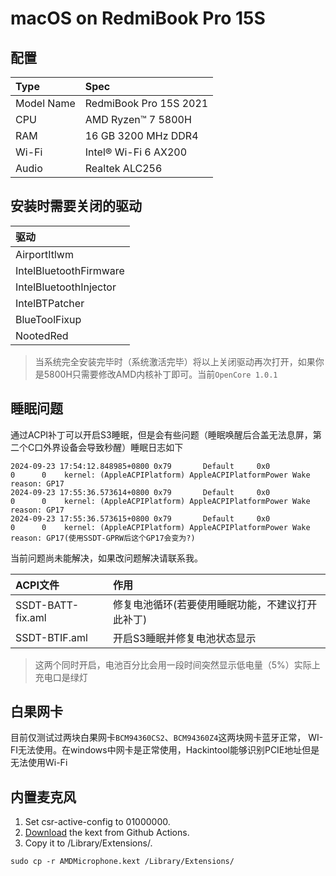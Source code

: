 # macOS on RedmiBook Pro 15S
## 配置

Type | Spec
:---------|:---------
Model Name | RedmiBook Pro 15S 2021
CPU | AMD Ryzen™ 7 5800H
RAM | 16 GB 3200 MHz DDR4
Wi-Fi | Intel® Wi-Fi 6 AX200
Audio | Realtek ALC256

## 安装时需要关闭的驱动

驱动 | 
:---------|
AirportItlwm |
IntelBluetoothFirmware |
IntelBluetoothInjector | 
IntelBTPatcher | 
BlueToolFixup | 
NootedRed | 

> 当系统完全安装完毕时（系统激活完毕）将以上关闭驱动再次打开，如果你是5800H只需要修改AMD内核补丁即可。当前`OpenCore 1.0.1`


## 睡眠问题
通过ACPI补丁可以开启S3睡眠，但是会有些问题（睡眠唤醒后合盖无法息屏，第二个C口外界设备会导致秒醒）睡眠日志如下
```text
2024-09-23 17:54:12.848985+0800 0x79       Default     0x0                  0      0    kernel: (AppleACPIPlatform) AppleACPIPlatformPower Wake reason: GP17
2024-09-23 17:55:36.573614+0800 0x79       Default     0x0                  0      0    kernel: (AppleACPIPlatform) AppleACPIPlatformPower Wake reason: GP17
2024-09-23 17:55:36.573615+0800 0x79       Default     0x0                  0      0    kernel: (AppleACPIPlatform) AppleACPIPlatformPower Wake reason: GP17(使用SSDT-GPRW后这个GP17会变为?)
```
当前问题尚未能解决，如果改问题解决请联系我。


ACPI文件 | 作用
:---------|:---------
SSDT-BATT-fix.aml | 修复电池循环(若要使用睡眠功能，不建议打开此补丁)
SSDT-BTIF.aml | 开启S3睡眠并修复电池状态显示

> 这两个同时开启，电池百分比会用一段时间突然显示低电量（5%）实际上充电口是绿灯



## 白果网卡
目前仅测试过两块白果网卡`BCM94360CS2`、`BCM94360Z4`这两块网卡蓝牙正常， WI-FI无法使用。在windows中网卡是正常使用，Hackintool能够识别PCIE地址但是无法使用Wi-Fi

## 内置麦克风
1. Set csr-active-config to 01000000.
2. [Download](https://github.com/qhuyduong/AMDMicrophone/releases/latest) the kext from Github Actions.
3. Copy it to /Library/Extensions/.

```shell
sudo cp -r AMDMicrophone.kext /Library/Extensions/
```

